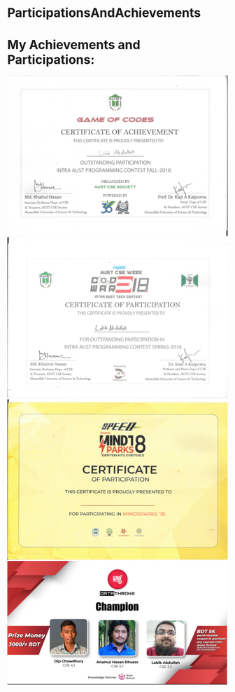 # ParticipationsAndAchievements

<h1>My Achievements and Participations:</h1>

<img src="participation1.jpeg" alt="">
<img src="participation2.jpeg" alt="">
<img src="participation3.jpeg" alt="">
<img src="datathrone.png" alt="">
